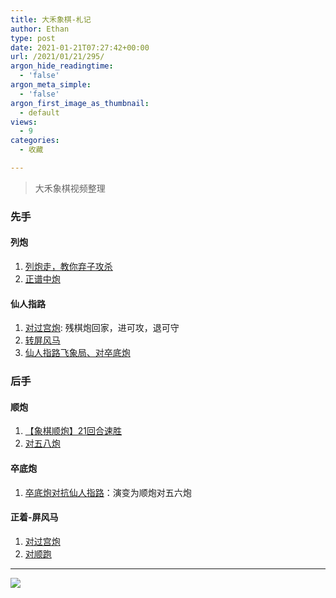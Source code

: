 ```yaml
---
title: 大禾象棋-札记
author: Ethan
type: post
date: 2021-01-21T07:27:42+00:00
url: /2021/01/21/295/
argon_hide_readingtime:
  - 'false'
argon_meta_simple:
  - 'false'
argon_first_image_as_thumbnail:
  - default
views:
  - 9
categories:
  - 收藏

---
```

> 大禾象棋视频整理



<!--more-->


### 先手


#### 列炮
1. [列炮走，教你弃子攻杀](https://www.bilibili.com/video/BV1Co4y1o73m)
2. [正谱中炮](https://www.bilibili.com/video/BV1Vy4y1m7Zv/)

#### 仙人指路
1. [对过宫炮](https://www.bilibili.com/video/BV1Wo4y1o7JW): 残棋炮回家，进可攻，退可守
2. [转屏风马](https://www.bilibili.com/video/BV1qV411t7iF)
3. [仙人指路飞象局、对卒底炮](https://www.bilibili.com/video/BV1TT4y1M7HX)




### 后手

#### 顺炮
1. [【象棋顺炮】21回合速胜](https://www.bilibili.com/video/BV1v54y1s7Jc)
2. [对五八炮](https://www.bilibili.com/video/BV17h411y77Q)


#### 卒底炮
1. [卒底炮对抗仙人指路](https://www.bilibili.com/video/BV1zt4y1z7U8)：演变为顺炮对五六炮


#### 正着-屏风马
1. [对过宫炮](https://www.bilibili.com/video/BV1M5411H7RN)
2. [对顺跑](https://www.bilibili.com/video/BV15K4y1E784/?spm_id_from=autoNext)





------------

![](https://cdn.jsdelivr.net/gh/xunhs/image_host@master/PicX/20210121152940.jpg)



